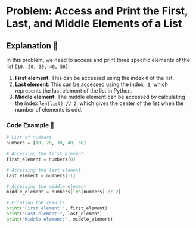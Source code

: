 # Problem: Access and Print the First, Last, and Middle Elements of a List

## **Explanation** 🧠

In this problem, we need to access and print three specific elements of the list `[10, 20, 30, 40, 50]`:

1. **First element**: This can be accessed using the index `0` of the list.
2. **Last element**: This can be accessed using the index `-1`, which represents the last element of the list in Python.
3. **Middle element**: The middle element can be accessed by calculating the index `len(list) // 2`, which gives the center of the list when the number of elements is odd.

### **Code Example** 📜

```python
# List of numbers
numbers = [10, 20, 30, 40, 50]

# Accessing the first element
first_element = numbers[0]

# Accessing the last element
last_element = numbers[-1]

# Accessing the middle element
middle_element = numbers[len(numbers) // 2]

# Printing the results
print("First element:", first_element)
print("Last element:", last_element)
print("Middle element:", middle_element)
